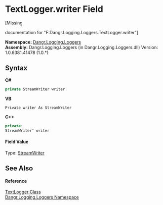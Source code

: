 # TextLogger.writer Field
 

\[Missing <summary> documentation for "F:Dangr.Logging.Loggers.TextLogger.writer"\]

**Namespace:**&nbsp;<a href="N_Dangr_Logging_Loggers">Dangr.Logging.Loggers</a><br />**Assembly:**&nbsp;Dangr.Logging.Loggers (in Dangr.Logging.Loggers.dll) Version: 1.0.6381.41478 (1.0.*)

## Syntax

**C#**<br />
``` C#
private StreamWriter writer
```

**VB**<br />
``` VB
Private writer As StreamWriter
```

**C++**<br />
``` C++
private:
StreamWriter^ writer
```


#### Field Value
Type: <a href="http://msdn2.microsoft.com/en-us/library/3ssew6tk" target="_blank">StreamWriter</a>

## See Also


#### Reference
<a href="T_Dangr_Logging_Loggers_TextLogger">TextLogger Class</a><br /><a href="N_Dangr_Logging_Loggers">Dangr.Logging.Loggers Namespace</a><br />